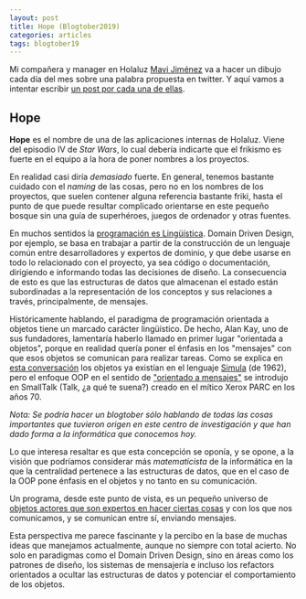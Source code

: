 ```yaml
---
layout: post
title: Hope (Blogtober2019)
categories: articles
tags: blogtober19
---
```


Mi compañera y manager en Holaluz [Mavi Jiménez](https://twitter.com/Linkita) va a hacer un dibujo cada día del mes sobre una palabra propuesta en twitter. Y aquí vamos a intentar escribir [un post por cada una de ellas](https://franiglesias.github.io/blogtober19-status/).


## Hope

**Hope** es el nombre de una de las aplicaciones internas de Holaluz. Viene del episodio IV de *Star Wars*, lo cual debería indicarte que el frikismo es fuerte en el equipo a la hora de poner nombres a los proyectos.

En realidad casi diría *demasiado* fuerte. En general, tenemos bastante cuidado con el *naming* de las cosas, pero no en los nombres de los proyectos, que suelen contener alguna referencia bastante friki, hasta el punto de que puede resultar complicado orientarse en este pequeño bosque sin una guía de superhéroes, juegos de ordenador y otras fuentes.

En muchos sentidos la [programación es Lingüística](http://verraes.net/2014/01/domain-driven-design-is-linguistic/). Domain Driven Design, por ejemplo, se basa en trabajar a partir de la construcción de un lenguaje común entre desarrolladores y expertos de dominio, y que debe usarse en todo lo relacionado con el proyecto, ya sea código o documentación, dirigiendo e informando todas las decisiones de diseño. La consecuencia de esto es que las estructuras de datos que almacenan el estado están subordinadas a la representación de los conceptos y sus relaciones a través, principalmente, de mensajes.

Históricamente hablando, el paradigma de programación orientada a objetos tiene un marcado carácter lingüístico. De hecho, Alan Kay, uno de sus fundadores, lamentaría haberlo llamado en primer lugar "orientada a objetos", porque en realidad quería poner el énfasis en los "mensajes" con que esos objetos se comunican para realizar tareas. Como se explica en [esta conversación](http://www.purl.org/stefan_ram/pub/doc_kay_oop_en) los objetos ya existían en el lenguaje [Simula](http://staff.um.edu.mt/jskl1/talk.html) (de 1962), pero el enfoque OOP en el sentido de ["orientado a mensajes"](http://lists.squeakfoundation.org/pipermail/squeak-dev/1998-October/017019.html) se introdujo en SmallTalk (Talk, ¿a qué te suena?) creado en el mítico Xerox PARC en los años 70.

*Nota: Se podría hacer un blogtober sólo hablando de todas las cosas importantes que tuvieron origen en este centro de investigación y que han dado forma a la informática que conocemos hoy.*

Lo que interesa resaltar es que esta concepción se oponía, y se opone, a la visión que podríamos considerar más *matematicista* de la informática en la que la centralidad pertenece a las estructuras de datos, que en el caso de la OOP pone énfasis en el objetos y no tanto en su comunicación.

Un programa, desde este punto de vista, es un pequeño universo de [objetos actores que son expertos en hacer ciertas cosas](https://ovid.github.io/articles/alan-kay-and-oo-programming.html) y con los que nos comunicamos, y se comunican entre sí, enviando mensajes.

Esta perspectiva me parece fascinante y la percibo en la base de muchas ideas que manejamos actualmente, aunque no siempre con total acierto. No solo en paradigmas como el Domain Driven Design, sino en áreas como los patrones de diseño, los sistemas de mensajería e incluso los refactors orientados a ocultar las estructuras de datos y potenciar el comportamiento de los objetos. 






